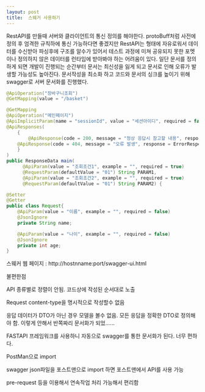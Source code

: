 ```yaml
---
layout: post
title:  스웨거 사용하기
---
```

RestAPI를 만들때 서버와 클라이언트의 통신 정의를 해야한다.  protoBuff처럼 사전에 정의 후 엄격한 규칙하에 통신 가능하다면 좋겠지만  RestAPI는 형태에 자유로워서 데이터를 수신받아 파싱후에 구조를 알수가 있어서 테스트 과정에 미쳐 공유되지 못한 포멧이나 정의하지 않은 데이터를 런타임에 받아봐야 하는 어려움이 있다.
일단 문서를 정의하게 되면 개발이 진행되는 순간부터 문서는 최신성을 잃게 되고 문서로 인해 오류가 발생할 가능성도 높아진다.  문서작성을 최소화 하고 코드와 문서의 싱크를 높이기 위해 swagger로 서버 문서화를 진행했다.


```java
@ApiOperation("장바구니조회")
@GetMapping(value = "/basket")
```

```java
@GetMapping
@ApiOperation("메인페이지")
@ApiImplicitParam(name = "sessionId", value = "세션아이디", required = false, paramType = "header", dataTypeClass = String.class)
@ApiResponses(
	{
		@ApiResponse(code = 200, message = "정상 응답시 참고할 내용", response = Response.class)
    @ApiResponse(code = 404, message = "오류 발생", response = ErrorRespose.class)
	}
)
public ResponseData main(
      @ApiParam(value = "조회조건1", example = "", required = true)
      @RequestParam(defaultValue = "01") String PARAM1,
      @ApiParam(value = "조회조건2", example = "", required = true)
      @RequestParam(defaultValue = "01") String PARAM2) {
```

```java
@Setter
@Getter
public class Request{
    @ApiParam(value = "이름", example = "", required = false)
    @JsonIgnore
    private String name;	

    @ApiParam(value = "나이", example = "", required = false)
    @JsonIgnore
    private int age;
}	
```

스웨커 웹 페이지 : http://hostnname:port/swagger-ui.html

불편한점

API 종류별로 정렬이 안됨. 코드상에 작성된 순서대로 노출

Request content-type을 명시적으로 작성할수 없음

응답 데이터가 DTO가 아닌 경우 모델을 볼수 없음. 모든 응답을 정확한 DTO로 정의해야 함. 이렇게 안해서 반쪽짜리 문서화가 되었......

FASTAPI 프레임워크를 사용하니 자동으로 swagger를 통한 문서화가 된다. 너무 편하다.

PostMan으로 import

swagger json파일을 포스트맨으로 import 하면 포스트맨에서 API를 사용 가능

pre-request 등을 이용해서 연속작업 처리 가능해서 편리함